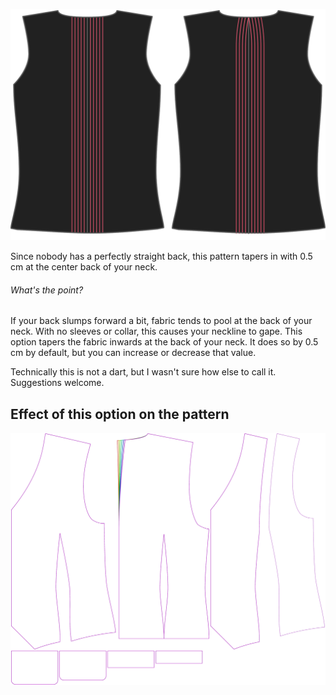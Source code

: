 ![Centerback dart](centerbackdart.svg)

Since nobody has a perfectly straight back, this pattern tapers in with 0.5 cm at the center back of your neck.

<Note>

###### What's the point?

If your back slumps forward a bit, fabric tends to pool at the back of your neck. With no sleeves or collar, this causes your neckline to gape.
This option tapers the fabric inwards at the back of your neck. It does so by 0.5 cm by default, but you can increase or decrease that value.

Technically this is not a dart, but I wasn't sure how else to call it. Suggestions welcome.

</Note>

## Effect of this option on the pattern

![This image shows the effect of this option by superimposing several variants that have a different value for this option](wahid_centerbackdart_sample.svg "Effect of this option on the pattern")
